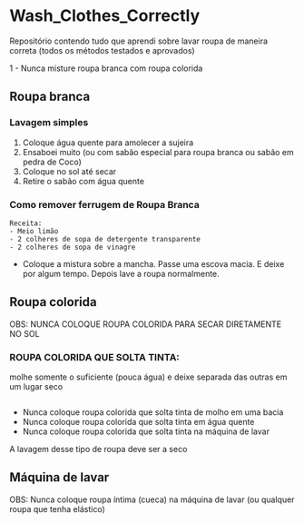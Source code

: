 # Wash_Clothes_Correctly
Repositório contendo tudo que aprendi sobre lavar roupa de maneira correta (todos os métodos testados e aprovados)

1 - Nunca misture roupa branca com roupa colorida

## Roupa branca

### Lavagem simples

1. Coloque água quente para amolecer a sujeira
2. Ensaboei muito (ou com sabão especial para roupa branca ou sabão em pedra de Coco)
3. Coloque no sol até secar
4. Retire o sabão com água quente 

### Como remover ferrugem de Roupa Branca
```
Receita:
- Meio limão
- 2 colheres de sopa de detergente transparente
- 2 colheres de sopa de vinagre
```
- Coloque a mistura sobre a mancha. Passe uma escova macia. E deixe por algum tempo. Depois lave a roupa normalmente.

## Roupa colorida

OBS: NUNCA COLOQUE ROUPA COLORIDA PARA SECAR DIRETAMENTE NO SOL

### ROUPA COLORIDA QUE SOLTA TINTA:

molhe somente o suficiente (pouca água) e deixe separada das outras em um lugar seco

<img src="">

- Nunca coloque roupa colorida que solta tinta de molho em uma bacia
- Nunca coloque roupa colorida que solta tinta em água quente
- Nunca coloque roupa colorida que solta tinta na máquina de lavar

A lavagem desse tipo de roupa deve ser a seco

## Máquina de lavar

OBS: Nunca coloque roupa íntima (cueca) na máquina de lavar (ou qualquer roupa que tenha elástico)
